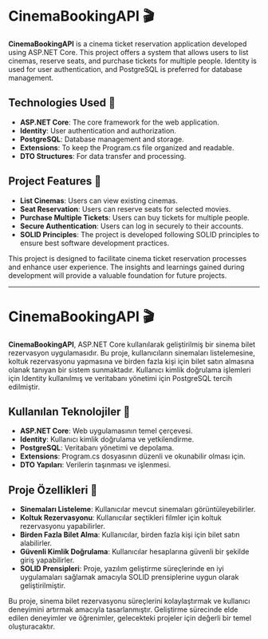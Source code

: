 # CinemaBookingAPI 🎬

**CinemaBookingAPI** is a cinema ticket reservation application developed using ASP.NET Core. This project offers a system that allows users to list cinemas, reserve seats, and purchase tickets for multiple people. Identity is used for user authentication, and PostgreSQL is preferred for database management.

## Technologies Used 🌟

- **ASP.NET Core**: The core framework for the web application.
- **Identity**: User authentication and authorization.
- **PostgreSQL**: Database management and storage.
- **Extensions**: To keep the Program.cs file organized and readable.
- **DTO Structures**: For data transfer and processing.

## Project Features 🚀

- **List Cinemas**: Users can view existing cinemas.
- **Seat Reservation**: Users can reserve seats for selected movies.
- **Purchase Multiple Tickets**: Users can buy tickets for multiple people.
- **Secure Authentication**: Users can log in securely to their accounts.
- **SOLID Principles**: The project is developed following SOLID principles to ensure best software development practices.

This project is designed to facilitate cinema ticket reservation processes and enhance user experience. The insights and learnings gained during development will provide a valuable foundation for future projects.

---

# CinemaBookingAPI 🎬

**CinemaBookingAPI**, ASP.NET Core kullanılarak geliştirilmiş bir sinema bilet rezervasyon uygulamasıdır. Bu proje, kullanıcıların sinemaları listelemesine, koltuk rezervasyonu yapmasına ve birden fazla kişi için bilet satın almasına olanak tanıyan bir sistem sunmaktadır. Kullanıcı kimlik doğrulama işlemleri için Identity kullanılmış ve veritabanı yönetimi için PostgreSQL tercih edilmiştir.

## Kullanılan Teknolojiler 🌟

- **ASP.NET Core**: Web uygulamasının temel çerçevesi.
- **Identity**: Kullanıcı kimlik doğrulama ve yetkilendirme.
- **PostgreSQL**: Veritabanı yönetimi ve depolama.
- **Extensions**: Program.cs dosyasının düzenli ve okunabilir olması için.
- **DTO Yapıları**: Verilerin taşınması ve işlenmesi.

## Proje Özellikleri 🚀

- **Sinemaları Listeleme**: Kullanıcılar mevcut sinemaları görüntüleyebilirler.
- **Koltuk Rezervasyonu**: Kullanıcılar seçtikleri filmler için koltuk rezervasyonu yapabilirler.
- **Birden Fazla Bilet Alma**: Kullanıcılar, birden fazla kişi için bilet satın alabilirler.
- **Güvenli Kimlik Doğrulama**: Kullanıcılar hesaplarına güvenli bir şekilde giriş yapabilirler.
- **SOLID Prensipleri**: Proje, yazılım geliştirme süreçlerinde en iyi uygulamaları sağlamak amacıyla SOLID prensiplerine uygun olarak geliştirilmiştir.

Bu proje, sinema bilet rezervasyonu süreçlerini kolaylaştırmak ve kullanıcı deneyimini artırmak amacıyla tasarlanmıştır. Geliştirme sürecinde elde edilen deneyimler ve öğrenimler, gelecekteki projeler için değerli bir temel oluşturacaktır.
